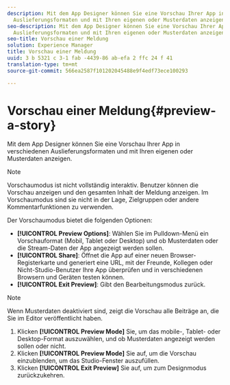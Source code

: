 ```yaml
---
description: Mit dem App Designer können Sie eine Vorschau Ihrer App in verschiedenen
  Auslieferungsformaten und mit Ihren eigenen oder Musterdaten anzeigen.
seo-description: Mit dem App Designer können Sie eine Vorschau Ihrer App in verschiedenen
  Auslieferungsformaten und mit Ihren eigenen oder Musterdaten anzeigen.
seo-title: Vorschau einer Meldung
solution: Experience Manager
title: Vorschau einer Meldung
uuid: 3 b 5321 c 3-1 fab -4439-86 ab-efa 2 ffc 24 f 41
translation-type: tm+mt
source-git-commit: 566ea2587f101202045488e9f4edf73ece100293

---
```



# Vorschau einer Meldung{#preview-a-story}

Mit dem App Designer können Sie eine Vorschau Ihrer App in verschiedenen Auslieferungsformaten und mit Ihren eigenen oder Musterdaten anzeigen.

>[!NOTE]
>
>Vorschaumodus ist nicht vollständig interaktiv. Benutzer können die Vorschau anzeigen und den gesamten Inhalt der Meldung anzeigen. Im Vorschaumodus sind sie nicht in der Lage, Zielgruppen oder andere Kommentarfunktionen zu verwenden.

Der Vorschaumodus bietet die folgenden Optionen:

* **[!UICONTROL Preview Options]**: Wählen Sie im Pulldown-Menü ein Vorschauformat (Mobil, Tablet oder Desktop) und ob Musterdaten oder die Stream-Daten der App angezeigt werden sollen.
* **[!UICONTROL Share]**: Öffnet die App auf einer neuen Browser-Registerkarte und generiert eine URL, mit der Freunde, Kollegen oder Nicht-Studio-Benutzer Ihre App überprüfen und in verschiedenen Browsern und Geräten testen können.
* **[!UICONTROL Exit Preview]**: Gibt den Bearbeitungsmodus zurück.

>[!NOTE]
>
>Wenn Musterdaten deaktiviert sind, zeigt die Vorschau alle Beiträge an, die Sie im Editor veröffentlicht haben.

1. Klicken **[!UICONTROL Preview Mode]** Sie, um das mobile-, Tablet- oder Desktop-Format auszuwählen, und ob Musterdaten angezeigt werden sollen oder nicht.
1. Klicken **[!UICONTROL Preview Mode]** Sie auf, um die Vorschau einzublenden, um das Studio-Fenster auszufüllen.
1. Klicken **[!UICONTROL Exit Preview]** Sie auf, um zum Designmodus zurückzukehren.
